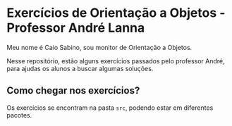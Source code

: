 # Exercícios de Orientação a Objetos - Professor André Lanna

Meu nome é Caio Sabino, sou monitor de Orientação a Objetos.

Nesse repositório, estão alguns exercícios passados pelo professor André,
para ajudas os alunos a buscar algumas soluções. 

## Como chegar nos exercícios?

Os exercícios se encontram na pasta `src`, podendo estar em diferentes pacotes.

